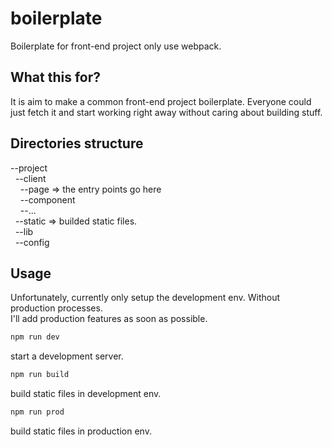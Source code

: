 # boilerplate
Boilerplate for front-end project only use webpack.

## What this for?
It is aim to make a common front-end project boilerplate. Everyone could just fetch it and start working right away without caring about building stuff.

## Directories structure
--project   
&nbsp;&nbsp;--client  
&nbsp;&nbsp;&nbsp;&nbsp;--page      => the entry points go here  
&nbsp;&nbsp;&nbsp;&nbsp;--component    
&nbsp;&nbsp;&nbsp;&nbsp;--...   
&nbsp;&nbsp;--static => builded static files.  
&nbsp;&nbsp;--lib   
&nbsp;&nbsp;--config  
  
## Usage
Unfortunately, currently only setup the development env. Without production processes.   
I'll add production features as soon as possible. 

```sh
npm run dev
```
start a development server.

```sh
npm run build
```
build static files in development env.

```sh
npm run prod
```
build static files in production env.
